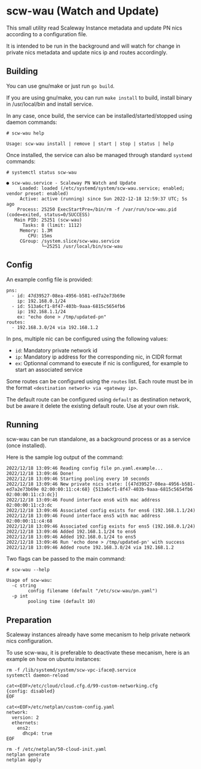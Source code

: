 scw-wau (Watch and Update)
==========================

This small utility read Scaleway Instance metadata and update PN nics according to a configuration file.

It is intended to be run in the background and will watch for change in private nics metadata and update nics ip and routes accordingly.

Building
--------

You can use gnu/make or just run `go build`.

If you are using gnu/make, you can run `make install` to build, install binary in /usr/local/bin and install service.

In any case, once build, the service can be installed/started/stopped using daemon commands:


```
# scw-wau help

Usage: scw-wau install | remove | start | stop | status | help
```

Once installed, the service can also be managed through standard `systemd` commands:

```
# systemctl status scw-wau

● scw-wau.service - Scaleway PN Watch and Update
     Loaded: loaded (/etc/systemd/system/scw-wau.service; enabled; vendor preset: enabled)
     Active: active (running) since Sun 2022-12-18 12:59:37 UTC; 5s ago
    Process: 25250 ExecStartPre=/bin/rm -f /var/run/scw-wau.pid (code=exited, status=0/SUCCESS)
   Main PID: 25251 (scw-wau)
      Tasks: 8 (limit: 1112)
     Memory: 1.3M
        CPU: 15ms
     CGroup: /system.slice/scw-wau.service
             └─25251 /usr/local/bin/scw-wau
```

Config
------

An example config file is provided:

```
pns:
  - id: 47d39527-08ea-4956-b581-ed7a2e73b69e
    ip: 192.168.0.1/24
  - id: 513a6cf1-8f47-403b-9aaa-6815c5654fb6
    ip: 192.168.1.1/24
    ex: "echo done > /tmp/updated-pn"
routes:
  - 192.168.3.0/24 via 192.168.1.2
```

In pns, multiple nic can be configured using the following values:

- `id`: Mandatory private network id
- `ip`: Mandatory ip address for the corresponding nic, in CIDR format
- `ex`: Optionnal command to execute if nic is configured, for example to start an associated service

Some routes can be configured using the `routes` list. Each route must be in the format `<destination network> via <gateway ip>`.

The default route can be configured using `default` as destination network, but be aware it delete the existing default route. Use at your own risk.

Running
-------

scw-wau can be run standalone, as a background process or as a service (once installed).

Here is the sample log output of the command:

```
2022/12/18 13:09:46 Reading config file pn.yaml.example...
2022/12/18 13:09:46 Done!
2022/12/18 13:09:46 Starting pooling every 10 seconds
2022/12/18 13:09:46 New private nics state: [{47d39527-08ea-4956-b581-ed7a2e73b69e 02:00:00:11:c4:68} {513a6cf1-8f47-403b-9aaa-6815c5654fb6 02:00:00:11:c3:dc}]
2022/12/18 13:09:46 Found interface ens6 with mac address 02:00:00:11:c3:dc
2022/12/18 13:09:46 Associated config exists for ens6 (192.168.1.1/24)
2022/12/18 13:09:46 Found interface ens5 with mac address 02:00:00:11:c4:68
2022/12/18 13:09:46 Associated config exists for ens5 (192.168.0.1/24)
2022/12/18 13:09:46 Added 192.168.1.1/24 to ens6
2022/12/18 13:09:46 Added 192.168.0.1/24 to ens5
2022/12/18 13:09:46 Run 'echo done > /tmp/updated-pn' with success
2022/12/18 13:09:46 Added route 192.168.3.0/24 via 192.168.1.2
```

Two flags can be passed to the main command:

```
# scw-wau --help

Usage of scw-wau:
  -c string
    	config filename (default "/etc/scw-wau/pn.yaml")
  -p int
    	pooling time (default 10)
```

Preparation
-----------

Scaleway instances already have some mecanism to help private network nics configuration.

To use scw-wau, it is preferable to deactivate these mecanism, here is an example on how on ubuntu instances:

```
rm -f /lib/systemd/system/scw-vpc-iface@.service
systemctl daemon-reload

cat<<EOF>/etc/cloud/cloud.cfg.d/99-custom-networking.cfg
{config: disabled}
EOF

cat<<EOF>/etc/netplan/custom-config.yaml
network:
  version: 2
  ethernets:
    ens2:
      dhcp4: true
EOF

rm -f /etc/netplan/50-cloud-init.yaml
netplan generate
netplan apply
```
